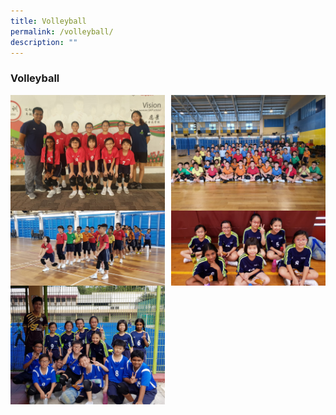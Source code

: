 ```yaml
---
title: Volleyball
permalink: /volleyball/
description: ""
---
```

### **Volleyball**
<img src="/images/volleyball1.jpeg" style="width:49%" align=left>
<img src="/images/volleyball2.jpeg" style="width:49%" align=right>

<br><br><br><br>
<br><br><br>

<img src="/images/volleyball3.jpeg" style="width:49%" align=left>
<img src="/images/volleyball4.jpeg" style="width:49%" align=right>

<br><br><br>
<br><br>

<img src="/images/volleyball5.jpeg" style="width:49%" align=left>